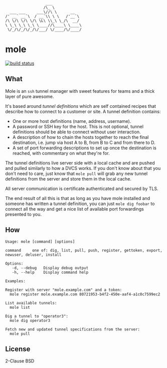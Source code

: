                      ___
                     /\_ \
      ___ ___     ___\//\ \      __
    /' __` __`\  / __`\\ \ \   /'__`\
    /\ \/\ \/\ \/\ \L\ \\_\ \_/\  __/
    \ \_\ \_\ \_\ \____//\____\ \____\
     \/_/\/_/\/_/\/___/ \/____/\/____/

mole
====

[![build status](https://secure.travis-ci.org/calmh/mole.png)](http://travis-ci.org/calmh/mole)

What
----

Mole is an `ssh` tunnel manager with sweet features for teams and a thick layer
of pure awesome.

It's based around *tunnel definitions* which are self contained recipes that
describe how to connect to a customer or site.  A tunnel definition contains:

  - One or more host definitions (name, address, username).
  - A password or SSH key for the host. This is not optional, tunnel
    definitions should be able to connect without user interaction.
  - A description of how to chain the hosts together to reach the final
    destination, i.e. jump via host A to B, from B to C and from there to D.
  - A set of port forwarding descriptions to set up once the destination is
    reached, with commentary on what they're for.

The tunnel definitions live server side with a local cache and are pushed and
pulled similarly to how a DVCS works. If you don't know about that you don't
need to care, just know that `mole pull` will grab any new tunnel definitions
from the server and store them in the local cache.

All server communication is certificate authenticated and secured by TLS.

The end result of all this is that as long as you have mole installed and
someone has written a tunnel definition, you can just `mole dig foobar` to
connect all the way and get a nice list of available port forwardings presented
to you.

How
---

    Usage: mole [command] [options]
    
    command     one of: dig, list, pull, push, register, gettoken, export, newuser, deluser, install
    
    Options:
       -d, --debug   Display debug output
       -h, --help    Display command help
    
    Examples:
    
    Register with server "mole.example.com" and a token:
      mole register mole.example.com 80721953-b4f2-450e-aaf4-a1c0c7599ec2
    
    List available tunnels:
      mole list
    
    Dig a tunnel to "operator3":
      mole dig operator3
    
    Fetch new and updated tunnel specifications from the server:
      mole pull

License
-------

2-Clause BSD

